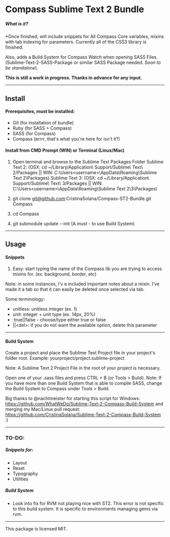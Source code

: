 # Compass Sublime Text 2 Bundle

##### What is it?

*Once finished, will include snippets for All Compass Core variables, mixins with tab indexing for parameters. Currently all of the CSS3 library is finished.

Also, adds a Build System for Compass Watch when opening SASS Files. (Sublime-Text-2-SASS-Package or similar SASS Package needed. *Soon to be standalone*).

**This is still a work in progress. Thanks in advance for any input.**

---

## Install

#### Prerequisites, must be installed:

- Git (for installation of bundle)
- Ruby (for SASS + Compass)
- SASS (for Compass)
- Compass (errrr, that's what you're here for isn't it?)

#### Install from CMD Prompt (WIN) or Terminal (Linux/Mac)

1. Open terminal and browse to the Sublime Text Packages Folder 
Sublime Text 2:
(OSX: cd ~/Library/Application\ Support/Sublime\ Text\ 2/Packages || WIN: C:\Users\<username>\AppData\Roaming\Sublime Text 2\Packages)
Sublime Text 3:
(OSX: cd ~/Library/Application\ Support/Sublime\ Text\ 3/Packages || WIN: C:\Users\<username>\AppData\Roaming\Sublime Text 2\3\Packages)

2. git clone git@github.com:CristinaSolana/Compass-ST2-Bundle.git Compass

3. cd Compass

4. git submodule update --init (A must - to use Build System)

---

## Usage

#### Snippets

1. Easy: start typing the name of the Compass lib you are trying to access mixins for. (ex. background, border, etc)

Note: in some instances, I'v e included important notes about a mixin. I've made it a tab so that it can easily be deleted once selected via tab.

Some terminology:
+ unitless: unitless integer (ex. 1)
+ unit: integer + unit type (ex. 14px, 20%)
+ <some-param>:true||false - choose/type either true or false
+ ||&lt;del&gt;: if you do not want the available option, delete this parameter

---

#### Build System

Create a project and place the Sublime Text Project file in your project's folder root.
Example:
yourproject/project.sublime-project

Note: A Sublime Text 2 Project File in the root of your project is necessary.

Open one of your .sass files and press CTRL + B (or Tools > Build). 
Note: If you have more than one Build System that is able to compile SASS, change the Build System to Compass under Tools > Build.

Big thanks to @nachtmeister for starting this script for Windows: https://github.com/WhatWeDo/Sublime-Text-2-Compass-Build-System and merging my Mac/Linux pull request: https://github.com/CristinaSolana/Sublime-Text-2-Compass-Build-System :)

---

### TO-DO:

##### Snippets for: 
+ Layout
+ Reset
+ Typography
+ Utilities

##### Build System
+ Look into fix for RVM not playing nice with ST2. This error is not specific to this build system. It is specific to environments managing gems via rvm.

---

This package is licensed MIT.